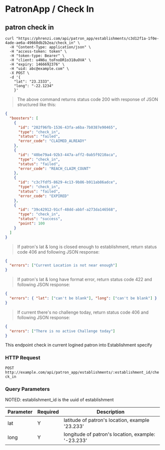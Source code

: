# PatronApp / Check In

## patron check in

```shell
curl "https://phrenzi.com/api/patron_app/establishments/c3d12f1a-1f0e-4ade-ae6a-49660db2b2ea/check_in" \
  -H "Content-Type: application/json" \
  -H "access-token: token" \
  -H "token-type: Bearer" \
  -H "client: u4N6u_toFnoDR1o318uOVA" \
  -H "expiry: 1466692376" \
  -H "uid: abc@example.com" \
  -X POST \
  -d '{
    "lat": "23.2333",
    "long": "-22.1234"
    }'
```

> The above command returns status code 200 with response of JSON structured like this:

```json
{
  "boosters": [
    {
      "id": "202f96fb-1536-43fa-a6ba-7b0387e90465",
      "type": "check_in",
      "status": "failed",
      "error_code": "CLAIMED_ALREADY"
    },
    {
      "id": "40be79a4-92b3-447a-aff2-0ab5f9210aca",
      "type": "check_in",
      "status": "failed",
      "error_code": "REACH_CLAIM_COUNT"
    },
    {
      "id": "c3c7fdf5-8629-4c13-9b86-b911ab86adce",
      "type": "check_in",
      "status": "failed",
      "error_code": "EXPIRED"
    },
    {
      "id": "39c42912-91cf-48dd-abbf-a273da146568",
      "type": "check_in",
      "status": "success",
      "point": 100
    }
  ]
}
```

> If patron's lat & long is closed enough to establishment, return status code 406 and following
> JSON response:

```json
{
  "errors": ["Current Location is not near enough"]
}
```

> If patron's lat & long have format error, return status code 422 and following JSON response:

```json
{
  "errors": { "lat": ["can't be blank"], "long": ["can't be blank"] }
}
```

> If current there's no challenge today, return status code 406 and following JSON response:

```json
{
  "errors": ["There is no active Challenge today"]
}
```

This endpoint check in current logined patron into Establishment specify

### HTTP Request

`POST http://example.com/api/patron_app/establishments/:establishment_id/check_in`

### Query Parameters

NOTED: establishment_id is the uuid of establishment

Parameter | Required | Description
--------- | ----------- | -----------
lat | Y | latitude of patron's location, example '23.233'
long | Y | longitude of patron's location, example: '-23.233'
